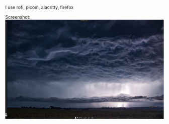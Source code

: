 I use rofi, picom, alacritty, firefox

Screenshot:
![screenshot](https://raw.githubusercontent.com/minh-p/awesomewm_config/main/screenie.png)
